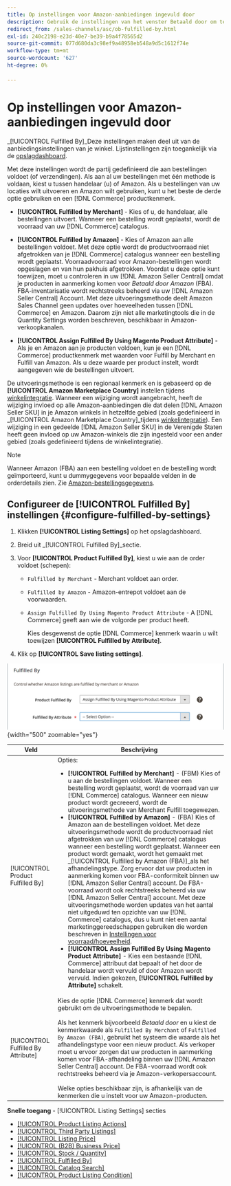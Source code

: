 ```yaml
---
title: Op instellingen voor Amazon-aanbiedingen ingevuld door
description: Gebruik de instellingen van het venster Betaald door om te bepalen hoe de bestellingen van Amazon-aanbiedingen zijn uitgevoerd (verzonden).
redirect_from: /sales-channels/asc/ob-fulfilled-by.html
exl-id: 240c2198-e23d-40e7-be39-b9a4f78565d2
source-git-commit: 077d680da3c98ef9a48958eb548a9d5c1612f74e
workflow-type: tm+mt
source-wordcount: '627'
ht-degree: 0%

---
```


# Op instellingen voor Amazon-aanbiedingen ingevuld door

_[!UICONTROL Fulfilled By]_Deze instellingen maken deel uit van de aanbiedingsinstellingen van je winkel. Lijstinstellingen zijn toegankelijk via de [opslagdashboard](./amazon-store-dashboard.md).

Met deze instellingen wordt de partij gedefinieerd die aan bestellingen voldoet (of verzendingen). Als aan al uw bestellingen met één methode is voldaan, kiest u tussen handelaar (u) of Amazon. Als u bestellingen van uw locaties wilt uitvoeren en Amazon wilt gebruiken, kunt u het beste de derde optie gebruiken en een [!DNL Commerce] productkenmerk.

- **[!UICONTROL Fulfilled by Merchant]** - Kies of u, de handelaar, alle bestellingen uitvoert. Wanneer een bestelling wordt geplaatst, wordt de voorraad van uw [!DNL Commerce] catalogus.

- **[!UICONTROL Fulfilled by Amazon]** - Kies of Amazon aan alle bestellingen voldoet. Met deze optie wordt de productvoorraad niet afgetrokken van je [!DNL Commerce] catalogus wanneer een bestelling wordt geplaatst. Voorraadvoorraad voor Amazon-bestellingen wordt opgeslagen en van hun pakhuis afgetrokken. Voordat u deze optie kunt toewijzen, moet u controleren in uw [!DNL Amazon Seller Central] omdat je producten in aanmerking komen voor _Betaald door Amazon_ (FBA). FBA-inventarisatie wordt rechtstreeks beheerd via uw [!DNL Amazon Seller Central] Account. Met deze uitvoeringsmethode deelt Amazon Sales Channel geen updates over hoeveelheden tussen [!DNL Commerce] en Amazon. Daarom zijn niet alle marketingtools die in de Quantity Settings worden beschreven, beschikbaar in Amazon-verkoopkanalen.

- **[!UICONTROL Assign Fulfilled By Using Magento Product Attribute]** - Als je en Amazon aan je producten voldoen, kun je een [!DNL Commerce] productkenmerk met waarden voor Fulfill by Merchant en Fulfill van Amazon. Als u deze waarde per product instelt, wordt aangegeven wie de bestellingen uitvoert.

De uitvoeringsmethode is een regionaal kenmerk en is gebaseerd op de **[!UICONTROL Amazon Marketplace Country]** instellen tijdens [winkelintegratie](./store-integration.md). Wanneer een wijziging wordt aangebracht, heeft de wijziging invloed op alle Amazon-aanbiedingen die dat delen [!DNL Amazon Seller SKU] in je Amazon winkels in hetzelfde gebied (zoals gedefinieerd in _[!UICONTROL Amazon Marketplace Country]_tijdens [winkelintegratie](./store-integration.md)). Een wijziging in een gedeelde [!DNL Amazon Seller SKU] in de Verenigde Staten heeft geen invloed op uw Amazon-winkels die zijn ingesteld voor een ander gebied (zoals gedefinieerd tijdens de winkelintegratie).

>[!NOTE]
>
>Wanneer Amazon (FBA) aan een bestelling voldoet en de bestelling wordt geïmporteerd, kunt u dummygegevens voor bepaalde velden in de orderdetails zien. Zie [Amazon-bestellingsgegevens](./amazon-order-details.md).

## Configureer de [!UICONTROL Fulfilled By] instellingen {#configure-fulfilled-by-settings}

1. Klikken **[!UICONTROL Listing Settings]** op het opslagdashboard.

1. Breid uit _[!UICONTROL Fulfilled By]_sectie.

1. Voor **[!UICONTROL Product Fulfilled By]**, kiest u wie aan de order voldoet (schepen):

   - `Fulfilled by Merchant` - Merchant voldoet aan order.

   - `Fulfilled by Amazon` - Amazon-entrepot voldoet aan de voorwaarden.

   - `Assign Fulfilled By Using Magento Product Attribute` - A [!DNL Commerce] geeft aan wie de volgorde per product heeft.

      Kies desgewenst de optie [!DNL Commerce] kenmerk waarin u wilt toewijzen **[!UICONTROL Fulfilled by Attribute]**.

1. Klik op **[!UICONTROL Save listing settings]**.

![Betaald door instellingen](assets/amazon-fulfilled-by.png){width="500" zoomable="yes"}

| Veld | Beschrijving |
|--- |--- |
| [!UICONTROL Product Fulfilled By] | Opties:<ul><li>**[!UICONTROL Fulfilled by Merchant]** - (FBM) Kies of u aan de bestellingen voldoet. Wanneer een bestelling wordt geplaatst, wordt de voorraad van uw [!DNL Commerce] catalogus. Wanneer een nieuw product wordt gecreeerd, wordt de uitvoeringsmethode van Merchant Fulfill toegewezen.</li><li>**[!UICONTROL Fulfilled by Amazon]** - (FBA) Kies of Amazon aan de bestellingen voldoet. Met deze uitvoeringsmethode wordt de productvoorraad niet afgetrokken van uw [!DNL Commerce] catalogus wanneer een bestelling wordt geplaatst. Wanneer een product wordt gemaakt, wordt het gemaakt met _[!UICONTROL Fulfilled by Amazon (FBA)]_als het afhandelingstype. Zorg ervoor dat uw producten in aanmerking komen voor FBA-conformiteit binnen uw [!DNL Amazon Seller Central] account. De FBA-voorraad wordt ook rechtstreeks beheerd via uw [!DNL Amazon Seller Central] account. Met deze uitvoeringsmethode worden updates van het aantal niet uitgeduwd ten opzichte van uw [!DNL Commerce] catalogus, dus u kunt niet een aantal marketinggereedschappen gebruiken die worden beschreven in [Instellingen voor voorraad/hoeveelheid](./stock-quantity.md).</li><li>**[!UICONTROL Assign Fulfilled By Using Magento Product Attribute]** - Kies een bestaande [!DNL Commerce] attribuut dat bepaalt of het door de handelaar wordt vervuld of door Amazon wordt vervuld. Indien gekozen, **[!UICONTROL Fulfilled by Attribute]** schakelt.</li></ul> |
| [!UICONTROL Fulfilled By Attribute] | Kies de optie [!DNL Commerce] kenmerk dat wordt gebruikt om de uitvoeringsmethode te bepalen.<br><br>Als het kenmerk bijvoorbeeld _Betaald door_ en u kiest de kenmerkwaarde als `Fulfilled By Merchant` of `Fulfilled By Amazon (FBA)`, gebruikt het systeem die waarde als het afhandelingstype voor een nieuw product. Als verkoper moet u ervoor zorgen dat uw producten in aanmerking komen voor FBA-afhandeling binnen uw [!DNL Amazon Seller Central] account. De FBA-voorraad wordt ook rechtstreeks beheerd via je Amazon-verkopersaccount.<br><br>Welke opties beschikbaar zijn, is afhankelijk van de kenmerken die u instelt voor uw Amazon-producten. |

**Snelle toegang** - [!UICONTROL Listing Settings] secties

- [[!UICONTROL Product Listing Actions]](./product-listing-actions.md)
- [[!UICONTROL Third Party Listings]](./third-party-listing-settings.md)
- [[!UICONTROL Listing Price]](./listing-price.md)
- [[!UICONTROL (B2B) Business Price]](./business-pricing.md)
- [[!UICONTROL Stock / Quantity]](./stock-quantity.md)
- [[!UICONTROL Fulfilled By]](./fulfilled-by.md)
- [[!UICONTROL Catalog Search]](./catalog-search.md)
- [[!UICONTROL Product Listing Condition]](./product-listing-condition.md)
